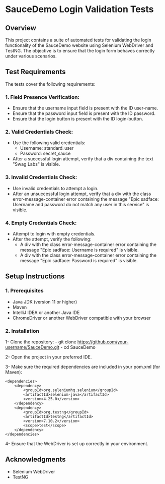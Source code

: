 # SauceDemo Login Validation Tests

## Overview
This project contains a suite of automated tests for validating the login functionality of the SauceDemo website using Selenium WebDriver and TestNG. The objective is to ensure that the login form behaves correctly under various scenarios.

## Test Requirements
The tests cover the following requirements:

### 1. Field Presence Verification:

- Ensure that the username input field is present with the ID user-name.
- Ensure that the password input field is present with the ID password.
- Ensure that the login button is present with the ID login-button.

### 2. Valid Credentials Check:
- Use the following valid credentials:
    - Username: standard_user
    - Password: secret_sauce
- After a successful login attempt, verify that a div containing the text "Swag Labs" is visible.

### 3. Invalid Credentials Check:
- Use invalid credentials to attempt a login.
- After an unsuccessful login attempt, verify that a div with the class error-message-container error containing the message "Epic sadface: Username and password do not match any user in this service" is visible.

### 4. Empty Credentials Check:
- Attempt to login with empty credentials.
- After the attempt, verify the following:
     - A div with the class error-message-container error containing the message "Epic sadface: Username is required" is visible.
     - A div with the class error-message-container error containing the message "Epic sadface: Password is required" is visible.

## Setup Instructions

### 1. Prerequisites
- Java JDK (version 11 or higher)
- Maven
- IntelliJ IDEA or another Java IDE
- ChromeDriver or another WebDriver compatible with your browser

### 2. Installation
1- Clone the repository:
     - git clone https://github.com/your-username/SauceDemo.git
     - cd SauceDemo

2- Open the project in your preferred IDE.

3- Make sure the required dependencies are included in your pom.xml (for Maven):

    <dependencies>
        <dependency>
            <groupId>org.seleniumhq.selenium</groupId>
            <artifactId>selenium-java</artifactId>
            <version>4.25.0</version>
        </dependency>
        <dependency>
            <groupId>org.testng</groupId>
            <artifactId>testng</artifactId>
            <version>7.10.2</version>
            <scope>test</scope>
        </dependency>
    </dependencies>

4- Ensure that the WebDriver is set up correctly in your environment.

## Acknowledgments
- Selenium WebDriver
- TestNG
